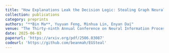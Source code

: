 ```yaml
---
title: "How Explanations Leak the Decision Logic: Stealing Graph Neural Networks via Explanation Alignment"
collection: publications
category: preprints
authors: "**Bin Ma**, Yuyuan Feng, Minhua Lin, Enyan Dai"
venue: "The Thirty-ninth Annual Conference on Neural Information Processing Systems (**NeurIPS 2025**)"
date: 2025-06-03
paperurl: 'https://arxiv.org/pdf/2506.03087'
codeurl: 'https://github.com/beanmah/EGSteal'
---
```

